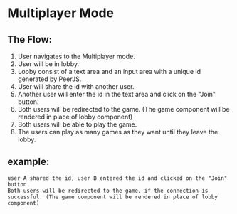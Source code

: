 # Multiplayer Mode
## The Flow:
1. User navigates to the Multiplayer mode.
2. User will be in lobby.
3. Lobby consist of a text area and an input area with a unique id generated by PeerJS.
4. User will share the id with another user.
5. Another user will enter the id in the text area and click on the "Join" button.
6. Both users will be redirected to the game. (The game component will be rendered in place of lobby component)
7. Both users will be able to play the game.
8. The users can play as many games as they want until they leave the lobby.
 

 ## example:
    user A shared the id, user B entered the id and clicked on the "Join" button.
    Both users will be redirected to the game, if the connection is successful. (The game component will be rendered in place of lobby component)